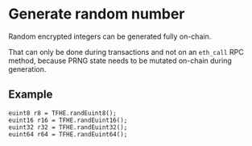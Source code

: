 # Generate random number

Random encrypted integers can be generated fully on-chain.

That can only be done during transactions and not on an `eth_call` RPC method,
because PRNG state needs to be mutated on-chain during generation.

## Example

```solidity
euint8 r8 = TFHE.randEuint8();
euint16 r16 = TFHE.randEuint16();
euint32 r32 = TFHE.randEuint32();
euint64 r64 = TFHE.randEuint64();
```
